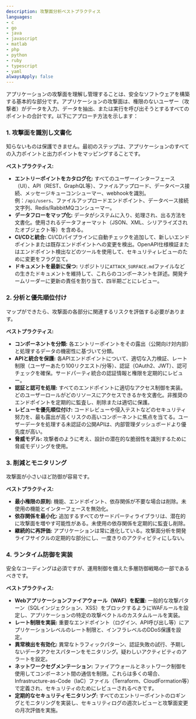 ```yaml
---
description: 攻撃面分析ベストプラクティス
languages:
- c
- go
- java
- javascript
- matlab
- php
- python
- ruby
- typescript
- yaml
alwaysApply: false
---
```


アプリケーションの攻撃面を理解し管理することは、安全なソフトウェアを構築する基本的な部分です。アプリケーションの攻撃面は、権限のないユーザー（攻撃者）がデータを入力、データを抽出、または実行を呼び出そうとするすべてのポイントの合計です。以下にアプローチ方法を示します：

### 1. 攻撃面を識別し文書化

知らないものは保護できません。最初のステップは、アプリケーションのすべての入力ポイントと出力ポイントをマッピングすることです。

**ベストプラクティス:**

*   **エントリーポイントをカタログ化:** すべてのユーザーインターフェース（UI）、API（REST、GraphQL等）、ファイルアップロード、データベース接続、メッセージキューコンシューマー、webhookを識別。例：`/api/users`、ファイルアップロードエンドポイント、データベース接続文字列、Redis/RabbitMQコンシューマー。
*   **データフローをマップ化:** データがシステムに入り、処理され、出る方法を文書化。使用されるデータフォーマット（JSON、XML、シリアライズされたオブジェクト等）を含める。
*   **CI/CDと統合:** CI/CDパイプラインに自動チェックを追加して、新しいエンドポイントまたは既存エンドポイントへの変更を検出。OpenAPI仕様検証またはエンドポイント検出などのツールを使用して、セキュリティレビューのために変更をフラグ立て。
*   **ドキュメントを最新に保つ:** リポジトリに`ATTACK_SURFACE.md`ファイルなどの生きたドキュメントを維持して、これらのコンポーネントを詳述。開発チームリーダーに更新の責任を割り当て、四半期ごとにレビュー。

### 2. 分析と優先順位付け

マップができたら、攻撃面の各部分に関連するリスクを評価する必要があります。

**ベストプラクティス:**

*   **コンポーネントを分類:** 各エントリーポイントをその露出（公開向け対内部）と処理するデータの機密性に基づいて分類。
*   **APIと統合を保護:** 各APIエンドポイントについて、適切な入力検証、レート制限（ユーザーあたり100リクエスト/分等）、認証（OAuth2、JWT）、認可チェックを確保。サードパーティ統合の認証情報と権限を定期的にレビュー。
*   **認証と認可を処理:** すべてのエンドポイントに適切なアクセス制御を実装。どのユーザーロールがどのリソースにアクセスできるかを文書化。非推奨のエンドポイントを定期的に監査し、削除または適切に保護。
*   **レビューを優先順位付け:** コードレビューや侵入テストなどのセキュリティ努力を、最も露出が高くリスクの高いコンポーネントに焦点を当てる。ユーザーデータを処理する未認証の公開APIは、内部管理ダッシュボードより優先度が高い。
*   **脅威モデル:** 攻撃者のように考え、設計の潜在的な脆弱性を識別するために脅威モデリングを使用。

### 3. 削減とモニタリング

攻撃面が小さいほど防御が容易です。

**ベストプラクティス:**

*   **最小権限の原則:** 機能、エンドポイント、依存関係が不要な場合は削除。未使用の機能とインターフェースを無効化。
*   **依存関係を最小化:** 追加するすべてのサードパーティライブラリは、潜在的に攻撃面を増やす可能性がある。未使用の依存関係を定期的に監査し削除。
*   **継続的に再評価:** アプリケーションは常に進化している。攻撃面分析を開発ライフサイクルの定期的な部分にし、一度きりのアクティビティにしない。

### 4. ランタイム防御を実装

安全なコーディングは必須ですが、運用制御を備えた多層防御戦略の一部であるべきです。

**ベストプラクティス:**

*   **Webアプリケーションファイアウォール（WAF）を配置:** 一般的な攻撃パターン（SQLインジェクション、XSS）をブロックするようにWAFルールを設定し、アプリケーションの特定の攻撃ベクトルのカスタムルールを実装。
*   **レート制限を実装:** 重要なエンドポイント（ログイン、API呼び出し等）にアプリケーションレベルのレート制限と、インフラレベルのDDoS保護を設定。
*   **異常検出を有効化:** 異常なトラフィックパターン、認証失敗の試行、予期しないデータアクセスパターンをモニタリング。疑わしいアクティビティのアラートを設定。
*   **ネットワークセグメンテーション:** ファイアウォールとネットワーク制御を使用してコンポーネント間の通信を制限。これらは多くの場合、Infrastructure-as-Code（IaC）ファイル（Terraform、CloudFormation等）で定義され、セキュリティのためにレビューされるべきです。
*   **定期的なセキュリティモニタリング:** すべてのエントリーポイントのロギングとモニタリングを実装し、セキュリティログの週次レビューと攻撃面変更の月次評価を実施。
